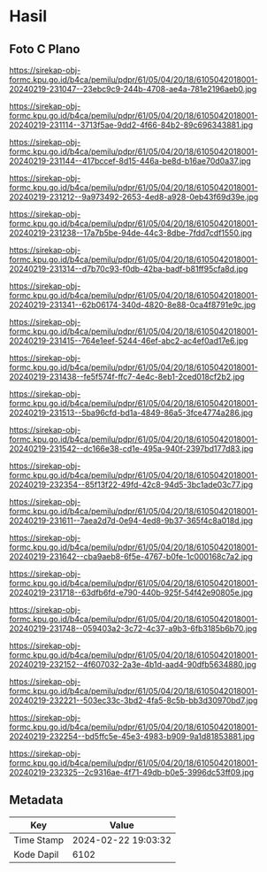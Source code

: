 # Hasil

## Foto C Plano

https://sirekap-obj-formc.kpu.go.id/b4ca/pemilu/pdpr/61/05/04/20/18/6105042018001-20240219-231047--23ebc9c9-244b-4708-ae4a-781e2196aeb0.jpg

https://sirekap-obj-formc.kpu.go.id/b4ca/pemilu/pdpr/61/05/04/20/18/6105042018001-20240219-231114--3713f5ae-9dd2-4f66-84b2-89c696343881.jpg

https://sirekap-obj-formc.kpu.go.id/b4ca/pemilu/pdpr/61/05/04/20/18/6105042018001-20240219-231144--417bccef-8d15-446a-be8d-b16ae70d0a37.jpg

https://sirekap-obj-formc.kpu.go.id/b4ca/pemilu/pdpr/61/05/04/20/18/6105042018001-20240219-231212--9a973492-2653-4ed8-a928-0eb43f69d39e.jpg

https://sirekap-obj-formc.kpu.go.id/b4ca/pemilu/pdpr/61/05/04/20/18/6105042018001-20240219-231238--17a7b5be-94de-44c3-8dbe-7fdd7cdf1550.jpg

https://sirekap-obj-formc.kpu.go.id/b4ca/pemilu/pdpr/61/05/04/20/18/6105042018001-20240219-231314--d7b70c93-f0db-42ba-badf-b81ff95cfa8d.jpg

https://sirekap-obj-formc.kpu.go.id/b4ca/pemilu/pdpr/61/05/04/20/18/6105042018001-20240219-231341--62b06174-340d-4820-8e88-0ca4f8791e9c.jpg

https://sirekap-obj-formc.kpu.go.id/b4ca/pemilu/pdpr/61/05/04/20/18/6105042018001-20240219-231415--764e1eef-5244-46ef-abc2-ac4ef0ad17e6.jpg

https://sirekap-obj-formc.kpu.go.id/b4ca/pemilu/pdpr/61/05/04/20/18/6105042018001-20240219-231438--fe5f574f-ffc7-4e4c-8eb1-2ced018cf2b2.jpg

https://sirekap-obj-formc.kpu.go.id/b4ca/pemilu/pdpr/61/05/04/20/18/6105042018001-20240219-231513--5ba96cfd-bd1a-4849-86a5-3fce4774a286.jpg

https://sirekap-obj-formc.kpu.go.id/b4ca/pemilu/pdpr/61/05/04/20/18/6105042018001-20240219-231542--dc166e38-cd1e-495a-940f-2397bd177d83.jpg

https://sirekap-obj-formc.kpu.go.id/b4ca/pemilu/pdpr/61/05/04/20/18/6105042018001-20240219-232354--85f13f22-49fd-42c8-94d5-3bc1ade03c77.jpg

https://sirekap-obj-formc.kpu.go.id/b4ca/pemilu/pdpr/61/05/04/20/18/6105042018001-20240219-231611--7aea2d7d-0e94-4ed8-9b37-365f4c8a018d.jpg

https://sirekap-obj-formc.kpu.go.id/b4ca/pemilu/pdpr/61/05/04/20/18/6105042018001-20240219-231642--cba9aeb8-6f5e-4767-b0fe-1c000168c7a2.jpg

https://sirekap-obj-formc.kpu.go.id/b4ca/pemilu/pdpr/61/05/04/20/18/6105042018001-20240219-231718--63dfb6fd-e790-440b-925f-54f42e90805e.jpg

https://sirekap-obj-formc.kpu.go.id/b4ca/pemilu/pdpr/61/05/04/20/18/6105042018001-20240219-231748--059403a2-3c72-4c37-a9b3-6fb3185b6b70.jpg

https://sirekap-obj-formc.kpu.go.id/b4ca/pemilu/pdpr/61/05/04/20/18/6105042018001-20240219-232152--4f607032-2a3e-4b1d-aad4-90dfb5634880.jpg

https://sirekap-obj-formc.kpu.go.id/b4ca/pemilu/pdpr/61/05/04/20/18/6105042018001-20240219-232221--503ec33c-3bd2-4fa5-8c5b-bb3d30970bd7.jpg

https://sirekap-obj-formc.kpu.go.id/b4ca/pemilu/pdpr/61/05/04/20/18/6105042018001-20240219-232254--bd5ffc5e-45e3-4983-b909-9a1d81853881.jpg

https://sirekap-obj-formc.kpu.go.id/b4ca/pemilu/pdpr/61/05/04/20/18/6105042018001-20240219-232325--2c9316ae-4f71-49db-b0e5-3996dc53ff09.jpg


## Metadata

| Key        | Value               |
| ---------- | ------------------- |
| Time Stamp | 2024-02-22 19:03:32 |
| Kode Dapil | 6102                |



